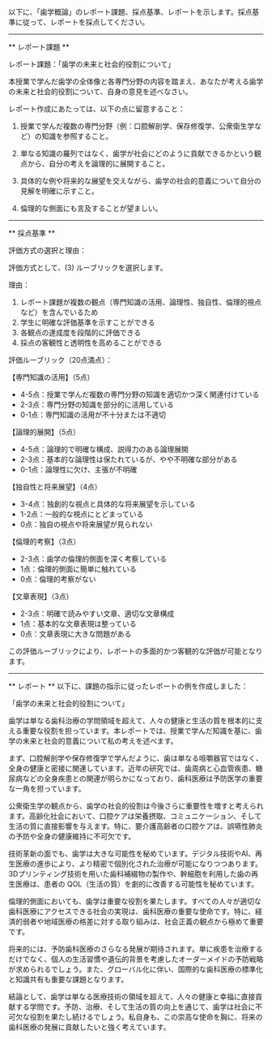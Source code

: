 以下に、「歯学概論」のレポート課題、採点基準、レポートを示します。採点基準に従って、レポートを採点してください。

---------------------------------------
** レポート課題 **

レポート課題：「歯学の未来と社会的役割について」

本授業で学んだ歯学の全体像と各専門分野の内容を踏まえ、あなたが考える歯学の未来と社会的役割について、自身の意見を述べなさい。

レポート作成にあたっては、以下の点に留意すること：

1. 授業で学んだ複数の専門分野（例：口腔解剖学、保存修復学、公衆衛生学など）の知識を参照すること。

2. 単なる知識の羅列ではなく、歯学が社会にどのように貢献できるかという観点から、自分の考えを論理的に展開すること。

3. 具体的な例や将来的な展望を交えながら、歯学の社会的意義について自分の見解を明確に示すこと。

4. 倫理的な側面にも言及することが望ましい。

---------------------------------------
** 採点基準 **

評価方式の選択と理由：

評価方式として、(3) ルーブリックを選択します。

理由：
1. レポート課題が複数の観点（専門知識の活用、論理性、独自性、倫理的視点など）を含んでいるため
2. 学生に明確な評価基準を示すことができる
3. 各観点の達成度を段階的に評価できる
4. 採点の客観性と透明性を高めることができる

評価ルーブリック（20点満点）：

【専門知識の活用】（5点）
- 4-5点：授業で学んだ複数の専門分野の知識を適切かつ深く関連付けている
- 2-3点：専門分野の知識を部分的に活用している
- 0-1点：専門知識の活用が不十分または不適切

【論理的展開】（5点）
- 4-5点：論理的で明確な構成、説得力のある論理展開
- 2-3点：基本的な論理性は保たれているが、やや不明確な部分がある
- 0-1点：論理性に欠け、主張が不明確

【独自性と将来展望】（4点）
- 3-4点：独創的な視点と具体的な将来展望を示している
- 1-2点：一般的な視点にとどまっている
- 0点：独自の視点や将来展望が見られない

【倫理的考察】（3点）
- 2-3点：歯学の倫理的側面を深く考察している
- 1点：倫理的側面に簡単に触れている
- 0点：倫理的考察がない

【文章表現】（3点）
- 2-3点：明確で読みやすい文章、適切な文章構成
- 1点：基本的な文章表現は整っている
- 0点：文章表現に大きな問題がある

この評価ルーブリックにより、レポートの多面的かつ客観的な評価が可能となります。

---------------------------------------
** レポート **
以下に、課題の指示に従ったレポートの例を作成しました：

「歯学の未来と社会的役割について」

歯学は単なる歯科治療の学問領域を超えて、人々の健康と生活の質を根本的に支える重要な役割を担っています。本レポートでは、授業で学んだ知識を基に、歯学の未来と社会的意義について私の考えを述べます。

まず、口腔解剖学や保存修復学で学んだように、歯は単なる咀嚼器官ではなく、全身の健康と密接に関連しています。近年の研究では、歯周病と心血管疾患、糖尿病などの全身疾患との関連が明らかになっており、歯科医療は予防医学の重要な一角を担っています。

公衆衛生学の観点から、歯学の社会的役割は今後さらに重要性を増すと考えられます。高齢化社会において、口腔ケアは栄養摂取、コミュニケーション、そして生活の質に直接影響を与えます。特に、要介護高齢者の口腔ケアは、誤嚥性肺炎の予防や全身の健康維持に不可欠です。

技術革新の面でも、歯学は大きな可能性を秘めています。デジタル技術やAI、再生医療の進歩により、より精密で個別化された治療が可能になりつつあります。3Dプリンティング技術を用いた歯科補綴物の製作や、幹細胞を利用した歯の再生医療は、患者の QOL（生活の質）を劇的に改善する可能性を秘めています。

倫理的側面においても、歯学は重要な役割を果たします。すべての人々が適切な歯科医療にアクセスできる社会の実現は、歯科医療の重要な使命です。特に、経済的弱者や地域医療の格差に対する取り組みは、社会正義の観点から極めて重要です。

将来的には、予防歯科医療のさらなる発展が期待されます。単に疾患を治療するだけでなく、個人の生活習慣や遺伝的背景を考慮したオーダーメイドの予防戦略が求められるでしょう。また、グローバル化に伴い、国際的な歯科医療の標準化と知識共有も重要な課題となります。

結論として、歯学は単なる医療技術の領域を超えて、人々の健康と幸福に直接貢献する学問です。予防、治療、そして生活の質の向上を通じて、歯学は社会に不可欠な役割を果たし続けるでしょう。私自身も、この崇高な使命を胸に、将来の歯科医療の発展に貢献したいと強く考えています。

